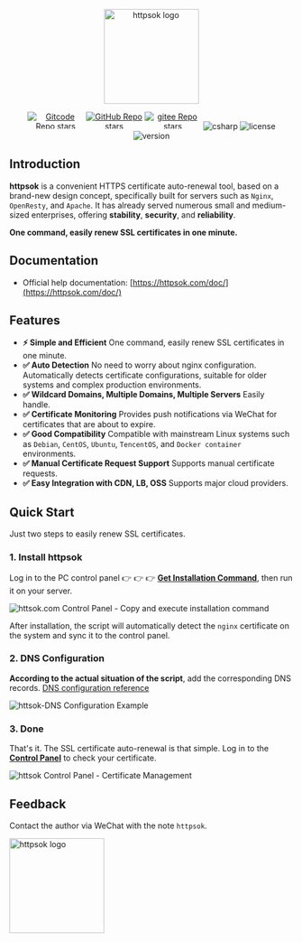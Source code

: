 <p align="center"><a href="https://httpsok.com/doc/" target="_blank"><img width="168" src="https://cdn.httpsok.com/doc/assets/httpsok-logo.png" alt="httpsok logo"></a></p>

<p align="center">
  <a href="https://gitcode.com/httpsok/httpsok" class="link gitcode-link" target="_blank"><img style="max-width: 100px; max-height: 30px;" alt="Gitcode Repo stars" src="https://gitcode.com/httpsok/httpsok/star/badge.svg"></a>
  <a href="https://github.com/httpsok/httpsok" class="link github-link" target="_blank"><img style="max-width: 100px; max-height: 30px;" alt="GitHub Repo stars" src="https://img.shields.io/github/stars/httpsok/httpsok?style=social"></a>
  <a href="https://gitee.com/httpsok/httpsok" class="link gitee-link" target="_blank"><img style="max-width: 100px; max-height: 30px;" alt="gitee Repo stars" src="https://gitee.com/httpsok/httpsok/badge/star.svg"></a>
  <img style="max-width: 100px; max-height: 30px;" alt="csharp" src="https://img.shields.io/badge/language-shell-brightgreen.svg">
  <img style="max-width: 100px; max-height: 30px;"alt="license" src="https://img.shields.io/badge/license-MIT-blue.svg">
  <img style="max-width: 100px; max-height: 30px;"alt="version" src="https://img.shields.io/badge/version-1.18.0-brightgreen">
</p>

## Introduction

**httpsok** is a convenient HTTPS certificate auto-renewal tool, based on a brand-new design concept, specifically built for servers such as `Nginx`, `OpenResty`, and `Apache`. It has already served numerous small and medium-sized enterprises, offering **stability**, **security**, and **reliability**.

**One command, easily renew SSL certificates in one minute.**

## Documentation

- Official help documentation: [https://httpsok.com/doc/](https://httpsok.com/doc/)

## Features

- **⚡️ Simple and Efficient** One command, easily renew SSL certificates in one minute.
- **✅ Auto Detection** No need to worry about nginx configuration. Automatically detects certificate configurations, suitable for older systems and complex production environments.
- **✅ Wildcard Domains, Multiple Domains, Multiple Servers** Easily handle.
- **✅ Certificate Monitoring** Provides push notifications via WeChat for certificates that are about to expire.
- **✅ Good Compatibility** Compatible with mainstream Linux systems such as `Debian`, `CentOS`, `Ubuntu`, `TencentOS`, and `Docker container` environments.
- **✅ Manual Certificate Request Support** Supports manual certificate requests.
- **✅ Easy Integration with CDN, LB, OSS** Supports major cloud providers.

## Quick Start

Just two steps to easily renew SSL certificates.

### 1. Install httpsok

Log in to the PC control panel 👉 👉 👉 **[Get Installation Command](https://httpsok.com/p/4c9n)**, then run it on your server.

![httsok.com Control Panel - Copy and execute installation command](https://cdn.httpsok.com/doc/assets/guide/image-20241124012814210.png)

After installation, the script will automatically detect the `nginx` certificate on the system and sync it to the control panel.

### 2. DNS Configuration

**According to the actual situation of the script**, add the corresponding DNS records. [DNS configuration reference](https://httpsok.com/doc/guide/dns.html)

![httsok-DNS Configuration Example](https://cdn.httpsok.com/doc/assets/guide/image-20250115041129964.png)

### 3. Done

That's it. The SSL certificate auto-renewal is that simple. Log in to the **[Control Panel](https://httpsok.com/?p=4c9n)** to check your certificate.

![httsok Control Panel - Certificate Management](https://cdn.httpsok.com/doc/assets/guide/image-20241029115047877.png)

## Feedback

Contact the author via WeChat with the note `httpsok`.

<img width="168" src="https://cdn.httpsok.com/doc/assets/qrcode.png" alt="httpsok logo">
